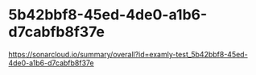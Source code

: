 # 5b42bbf8-45ed-4de0-a1b6-d7cabfb8f37e
https://sonarcloud.io/summary/overall?id=examly-test_5b42bbf8-45ed-4de0-a1b6-d7cabfb8f37e
